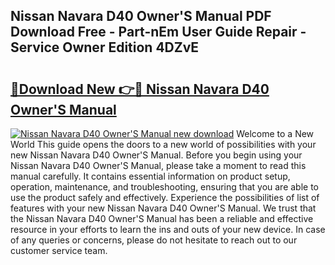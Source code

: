 ## Nissan Navara D40 Owner'S Manual PDF Download Free - Part-nEm User Guide Repair - Service Owner Edition 4DZvE

# <h2><a href="http://cf15757.oget.top/?id=Nissan+Navara+D40+Owner%27S+Manual">🔗Download New 👉🔴 Nissan Navara D40 Owner'S Manual</a></h2>

[![Nissan Navara D40 Owner'S Manual new download](https://i.imgur.com/5g1atiW.png)](http://cf15757.oget.top/?id=Nissan+Navara+D40+Owner%27S+Manual)
Welcome to a New World This guide opens the doors to a new world of possibilities with your new Nissan Navara D40 Owner'S Manual. Before you begin using your Nissan Navara D40 Owner'S Manual, please take a moment to read this manual carefully. It contains essential information on product setup, operation, maintenance, and troubleshooting, ensuring that you are able to use the product safely and effectively. Experience the possibilities of list of features with your new Nissan Navara D40 Owner'S Manual. We trust that the Nissan Navara D40 Owner'S Manual has been a reliable and effective resource in your efforts to learn the ins and outs of your new device. In case of any queries or concerns, please do not hesitate to reach out to our customer service team.
